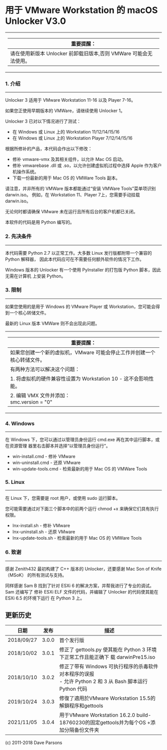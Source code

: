 用于 VMware Workstation 的 macOS Unlocker V3.0
==============================================

<table align="center"><tr><td align="center" width="9999">
   
| 重要提醒： 
| ---
| 请在使用新版本 Unlocker 前卸载旧版本,否则 VMWare 可能会无法使用。

</td></tr></table>

### 1. 介绍
-------

Unlocker 3 适用于 VMware Workstation 11-16 以及 Player 7-16。

如果您正使用早期版本的 VMWare，请继续使用 Unlocker 1。

Unlocker 3 已对以下情况进行了测试：

* 在 Windows 或 Linux 上的 Workstation 11/12/14/15/16
* 在 Windows 或 Linux 上的 Workstation Player 7/12/14/15/16

根据所修补的产品，本代码会作出以下修改：

* 修补 vmware-vmx 及其相关组件，以允许 Mac OS 启动。
* 修补 vmwarebase .dll 或 .so，以允许创建虚拟机过程中选择 Apple 作为客户机操作系统。
* 下载一份最新的用于 Mac OS 的 VMWare Tools 副本。

请注意，并非所有的 VMWare 版本都能通过“安装 VMWare Tools”菜单项识别 darwin.iso。
例如，在 Workstation 11、Player 7上，您需要手动挂载 darwin.iso。

无论何时都请确保 VMware 未在运行且所有后台的客户机都已关闭。

本软件的代码是用 Python 编写的。

### 2. 先决条件
-----------

本代码需要 Python 2.7 以正常工作。大多数 Linux 发行版都附带一个兼容的 Python 解释器，
因此本代码应可在不需要任何额外软件的情况下工作。

Windows 版本的 Unlocker 有一个使用 PyInstaller 的打包版 Python 脚本，因此无需在计算机
上安装 Python。

### 3. 限制
-------

如果您使用的是用于 Windows 的 VMware Player 或 Workstation，您可能会得到一个核心转储文件。

最新的 Linux 版本 VMWare 则不会出现此问题。

<table align="center"><tr><td align="center" width="9999">
   
| 重要提醒：
| ---
| 如果您创建一个新的虚拟机，VMware 可能会停止工作并创建一个核心转储文件。
| 有两种方法可以解决这个问题：
| 1. 将虚拟机的硬件兼容性设置为 Workstation 10 - 这不会影响性能。
| 2. 编辑 VMX 文件并添加：<br/>smc.version = "0"

</td></tr></table>

### 4. Windows
----------
在 Windows 下，您可以通过以管理员身份运行 cmd.exe 再在其中运行脚本，或在资源管理
器里右击脚本并选择“以管理员身份运行”。

- win-install.cmd   - 修补 VMware
- win-uninstall.cmd - 还原 VMware
- win-update-tools.cmd - 检索最新的用于 Mac OS 的 VMWare Tools

### 5. Linux
--------
在 Linux 下，您需要是 root 用户，或使用 sudo 运行脚本。

您可能需要通过对下面三个脚本中的前两个运行 chmod +x 来确保它们具有执行权限。

- lnx-install.sh   - 修补 VMware
- lnx-uninstall.sh - 还原 VMware
- lnx-update-tools.sh - 检索最新的用于 Mac OS 的 VMWare Tools
   
### 6. 致谢
-------

感谢 Zenith432 最初构建了 C++ 版本的 Unlocker，还要感谢 Mac Son of Knife（MSoK）
的所有测试与支持。

同样感谢 Sam B 找到了针对 ESXi 6 的解决方案，并帮我进行了专业的调试。Sam 还编写了
修补 ESXi ELF 文件的代码，并编辑了 Unlocker 的代码使其能在 ESXi 6.5 的环境下运行
在 Python 3 上。


更新历史
--------

| 日期 | 发布 | 描述
| --- | --- | ---
| 2018/09/27 | 3.0.0 | 首个发行版
| 2018/10/02 | 3.0.1 | 修正了 gettools.py 使其能在 Python 3 环境下正常工作且能正确下 载 darwinPre15.iso
| 2018/10/10 | 3.0.2 | 修正了带有 Windows 可执行程序的杀毒软件对本程序的误报<br/>- 允许 Python 2 和 3 从 Bash 脚本运行 Python 代码
| 2019/10/24 | 3.0.3 | 修復了適用於VMware Workstation 15.5的解鎖程序和gettools
| 2021/11/05 | 3.0.4 | 用于VMware Workstation 16.2.0 build-18760230的固定gettools并为每个OS +添加分隔备份文件夹

(c) 2011-2018 Dave Parsons
